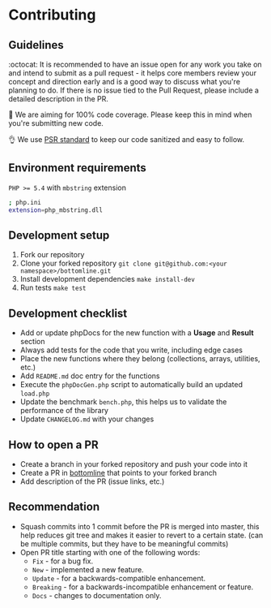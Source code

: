 # Contributing

## Guidelines

:octocat: It is recommended to have an issue open for any work you take on and intend to submit as a pull request - it helps core members review your concept and direction early and is a good way to discuss what you're planning to do. If there is no issue tied to the Pull Request, please include a detailed description in the PR.

:100: We are aiming for 100% code coverage. Please keep this in mind when you're submitting new code.

:ok_hand: We use [PSR standard](http://www.php-fig.org/psr/) to keep our code sanitized and easy to follow.

## Environment requirements

`PHP >= 5.4` with `mbstring` extension
```bash
; php.ini
extension=php_mbstring.dll
```

## Development setup

1. Fork our repository
2. Clone your forked repository `git clone git@github.com:<your namespace>/bottomline.git`
2. Install development dependencies `make install-dev`
3. Run tests `make test`

## Development checklist

- Add or update phpDocs for the new function with a **Usage** and **Result** section
- Always add tests for the code that you write, including edge cases
- Place the new functions where they belong (collections, arrays, utilities, etc.)
- Add `README.md` doc entry for the functions
- Execute the `phpDocGen.php` script to automatically build an updated `load.php`
- Update the benchmark `bench.php`, this helps us to validate the performance of the library
- Update `CHANGELOG.md` with your changes

## How to open a PR

- Create a branch in your forked repository and push your code into it
- Create a PR in [bottomline](https://github.com/maciejczyzewski/bottomline) that points to your forked branch
- Add description of the PR (issue links, etc.)

## Recommendation

- Squash commits into 1 commit before the PR is merged into master, this help reduces git tree and makes it easier to revert to a certain state. (can be multiple commits, but they have to be meaningful commits)
- Open PR title starting with one of the following words:
    + `Fix` - for a bug fix.
    + `New` - implemented a new feature.
    + `Update` - for a backwards-compatible enhancement.
    + `Breaking` - for a backwards-incompatible enhancement or feature.
    + `Docs` - changes to documentation only.
